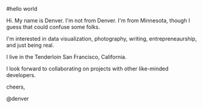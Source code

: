 #hello world

Hi. My name is Denver. I'm not from Denver. I'm from Minnesota, though I guess that could confuse some folks. 

I'm interested in data visualization, photography, writing, entrepreneaurship, and just being real.

I live in the Tenderloin San Francisco, California. 

I look forward to collaborating on projects with other like-minded developers. 

cheers,

@denver
